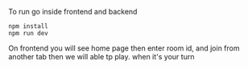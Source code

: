 To run go inside frontend and backend

```
npm install
npm run dev
```

On frontend you will see home page then enter room id, and join from another tab then we will able tp play. when it's your turn